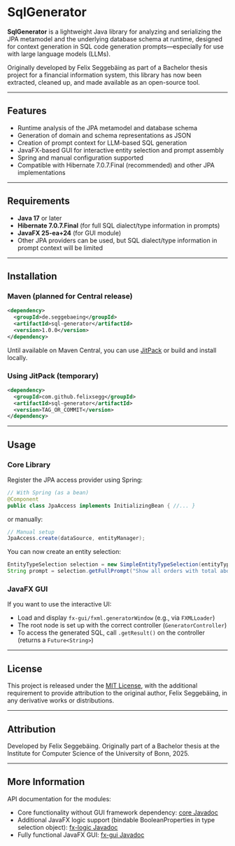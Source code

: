 

# SqlGenerator

**SqlGenerator** is a lightweight Java library for analyzing and serializing the JPA metamodel and the underlying database schema at runtime, designed for context generation in SQL code generation prompts—especially for use with large language models (LLMs).

Originally developed by Felix Seggebäing as part of a Bachelor thesis project for a financial information system, this library has now been extracted, cleaned up, and made available as an open-source tool.

---

## Features

* Runtime analysis of the JPA metamodel and database schema
* Generation of domain and schema representations as JSON
* Creation of prompt context for LLM-based SQL generation
* JavaFX-based GUI for interactive entity selection and prompt assembly
* Spring and manual configuration supported
* Compatible with Hibernate 7.0.7.Final (recommended) and other JPA implementations

---

## Requirements

* **Java 17** or later
* **Hibernate 7.0.7.Final** (for full SQL dialect/type information in prompts)
* **JavaFX 25-ea+24** (for GUI module)
* Other JPA providers can be used, but SQL dialect/type information in prompt context will be limited

---

## Installation

### Maven (planned for Central release)

```xml
<dependency>
  <groupId>de.seggebaeing</groupId>
  <artifactId>sql-generator</artifactId>
  <version>1.0.0</version>
</dependency>
```

Until available on Maven Central, you can use [JitPack](https://jitpack.io/) or build and install locally.

### Using JitPack (temporary)

```xml
<dependency>
  <groupId>com.github.felixsegg</groupId>
  <artifactId>sql-generator</artifactId>
  <version>TAG_OR_COMMIT</version>
</dependency>
```

---

## Usage

### Core Library

Register the JPA access provider using Spring:

```java
// With Spring (as a bean)
@Component
public class JpaAccess implements InitializingBean { //... }
```

or manually:

```java
// Manual setup
JpaAccess.create(dataSource, entityManager);
```

You can now create an entity selection:

```java
EntityTypeSelection selection = new SimpleEntityTypeSelection(entityTypes);
String prompt = selection.getFullPrompt("Show all orders with total above 100 EUR.");
```

### JavaFX GUI

If you want to use the interactive UI:

* Load and display `fx-gui/fxml.generatorWindow` (e.g., via `FXMLLoader`)
* The root node is set up with the correct controller (`GeneratorController`)
* To access the generated SQL, call `.getResult()` on the controller (returns a `Future<String>`)

---

## License

This project is released under the [MIT License](LICENSE), with the additional requirement to provide attribution to the original author, Felix Seggebäing, in any derivative works or distributions.

---

## Attribution

Developed by Felix Seggebäing.
Originally part of a Bachelor thesis at the Institute for Computer Science of the University of Bonn, 2025.

---

## More Information

API documentation for the modules: 

- Core functionality without GUI framework dependency: [core Javadoc](docs/core/index.html)
- Additional JavaFX logic support (bindable BooleanProperties in type selection object): [fx-logic Javadoc](docs/fx-logic/index.html)
- Fully functional JavaFX GUI: [fx-gui Javadoc](docs/fx-gui/index.html)

